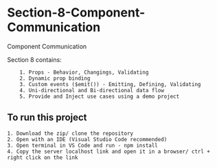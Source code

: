 # Section-8-Component-Communication
Component Communication

Section 8 contains:

        1. Props - Behavior, Changings, Validating
        2. Dynamic prop binding
        3. Custom events ($emit()) - Emitting, Defining, Validating
        4. Uni-directional and Bi-directional data flow
        5. Provide and Inject use cases using a demo project
        

<h2>To run this project</h2>

    1. Download the zip/ clone the repository
    2. Open with an IDE (Visual Studio Code recommended)
    3. Open terminal in VS Code and run - npm install
    4. Copy the server localhost link and open it in a browser/ ctrl + right click on the link
